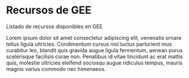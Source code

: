 # Recursos de GEE
 Listado de recursos disponibles en GEE

 Lorem ipsum dolor sit amet consectetur adipiscing elit, venenatis ornare tellus ligula ultricies. Condimentum cursus nisl luctus parturient mus curabitur leo, blandit quis gravida augue ligula fermentum, aenean purus scelerisque facilisis curae non. Penatibus id vitae tincidunt ac erat mattis quis, molestie ultricies eleifend sociosqu augue ridiculus tempus, mauris magnis varius commodo nec himenaeos.